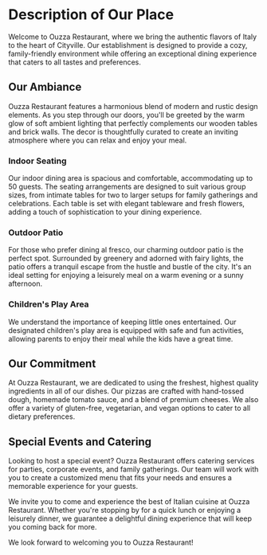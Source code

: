 # Description of Our Place

Welcome to Ouzza Restaurant, where we bring the authentic flavors of Italy to the heart of Cityville. Our establishment is designed to provide a cozy, family-friendly environment while offering an exceptional dining experience that caters to all tastes and preferences.


## Our Ambiance
Ouzza Restaurant features a harmonious blend of modern and rustic design elements. As you step through our doors, you'll be greeted by the warm glow of soft ambient lighting that perfectly complements our wooden tables and brick walls. The decor is thoughtfully curated to create an inviting atmosphere where you can relax and enjoy your meal.

### Indoor Seating
Our indoor dining area is spacious and comfortable, accommodating up to 50 guests. The seating arrangements are designed to suit various group sizes, from intimate tables for two to larger setups for family gatherings and celebrations. Each table is set with elegant tableware and fresh flowers, adding a touch of sophistication to your dining experience.

### Outdoor Patio
For those who prefer dining al fresco, our charming outdoor patio is the perfect spot. Surrounded by greenery and adorned with fairy lights, the patio offers a tranquil escape from the hustle and bustle of the city. It's an ideal setting for enjoying a leisurely meal on a warm evening or a sunny afternoon.

### Children's Play Area
We understand the importance of keeping little ones entertained. Our designated children's play area is equipped with safe and fun activities, allowing parents to enjoy their meal while the kids have a great time.


## Our Commitment
At Ouzza Restaurant, we are dedicated to using the freshest, highest quality ingredients in all of our dishes. Our pizzas are crafted with hand-tossed dough, homemade tomato sauce, and a blend of premium cheeses. We also offer a variety of gluten-free, vegetarian, and vegan options to cater to all dietary preferences.

## Special Events and Catering
Looking to host a special event? Ouzza Restaurant offers catering services for parties, corporate events, and family gatherings. Our team will work with you to create a customized menu that fits your needs and ensures a memorable experience for your guests.

We invite you to come and experience the best of Italian cuisine at Ouzza Restaurant. Whether you're stopping by for a quick lunch or enjoying a leisurely dinner, we guarantee a delightful dining experience that will keep you coming back for more.

We look forward to welcoming you to Ouzza Restaurant!

